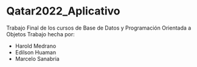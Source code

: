 # Qatar2022_Aplicativo
Trabajo Final de los cursos de Base de Datos y Programación Orientada a Objetos
Trabajo hecha por:
- Harold Medrano
- Edilson Huaman
- Marcelo Sanabria
